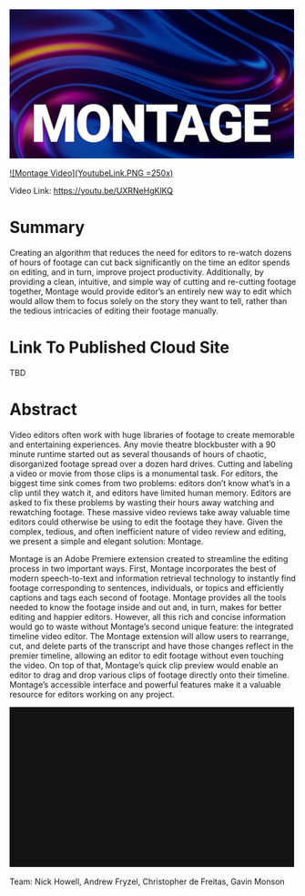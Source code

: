<img href="https://youtu.be/UXRNeHgKlKQ" src="MontageIcon.PNG" width="500px">  

[![Montage Video](YoutubeLink.PNG =250x)](https://youtu.be/UXRNeHgKlKQ) 

Video Link: https://youtu.be/UXRNeHgKlKQ

# **Summary**  
Creating an algorithm that reduces the need for editors to re-watch dozens of hours of footage can cut back significantly on the time an editor spends on editing, and in turn, improve project productivity. Additionally, by providing a clean, intuitive, and simple way of cutting and re-cutting footage together, Montage would provide editor’s an entirely new way to edit which would allow them to focus solely on the story they want to tell, rather than the tedious intricacies of editing their footage manually.

# **Link To Published Cloud Site**  
TBD  

# **Abstract**  
Video editors often work with huge libraries of footage to create memorable and entertaining experiences. Any movie theatre blockbuster with a 90 minute runtime started out as several thousands of hours of chaotic, disorganized footage spread over a dozen hard drives. Cutting and labeling a video or movie from those clips is a monumental task. For editors, the biggest time sink comes from two problems: editors don’t know what’s in a clip until they watch it, and editors have limited human memory. Editors are asked to fix these problems by wasting their hours away watching and rewatching footage. These massive video reviews take away valuable time editors could otherwise be using to edit the footage they have. Given the complex, tedious, and often inefficient nature of video review and editing, we present a simple and elegant solution: Montage.  

Montage is an Adobe Premiere extension created to streamline the editing process in two important  ways. First, Montage incorporates the best of modern speech-to-text and information retrieval technology to instantly find footage corresponding to sentences, individuals, or topics and efficiently captions and tags each second of footage. Montage provides all the tools needed to know the footage inside and out and, in turn, makes for better editing and happier editors. However, all this rich and concise information would go to waste without Montage’s second unique feature: the integrated timeline video editor. The Montage extension will allow users to rearrange, cut, and delete parts of the transcript and have those changes reflect in the premier timeline, allowing an editor to edit footage without even touching the video. On top of that, Montage’s quick clip preview would enable an editor to drag and drop various clips of footage directly onto their timeline. Montage’s accessible interface and powerful features make it a valuable resource for editors working on any project.

<img src="FootageSearchGif.gif" width="500px">  

Team: Nick Howell, Andrew Fryzel, Christopher de Freitas, Gavin Monson
